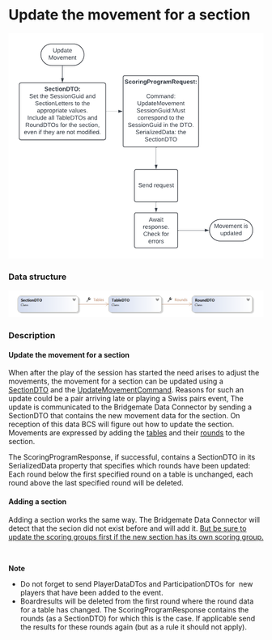 # Update the movement for a section

![Image](<lib/UpdateMovement.png>)

### Data structure

![Image](<lib/MovementUpdateDTOClosed.png>)

### Description

#### Update the movement for a section

When after the play of the session has started the need arises to adjust the movements, the movement for a section can be updated using a [SectionDTO](<SectionDTO.md>) and the [UpdateMovementCommand](<Overviewofcommunication.md#OverviewOfCommands>). Reasons for such an update could be a pair arriving late or playing a Swiss pairs event, The update is communicated to the Bridgemate Data Connector by sending a SectionDTO that contains the new movement data for the section. On reception of this data BCS will figure out how to update the section. Movements are expressed by adding the [tables](<TableDTO.md>) and their [rounds](<RoundDTO.md>) to the section.

The ScoringProgramResponse, if successful, contains a SectionDTO in its SerializedData property that specifies which rounds have been updated: Each round below the first specified round on a table is unchanged, each round above the last specified round will be deleted.

#### Adding a section

Adding a section works the same way. The Bridgemate Data Connector will detect that the secion did not exist before and will add it. [But be sure to update the scoring groups first if the new section has its own scoring group.](<Updatescoringgroups.md>)

&nbsp;

**Note**

* Do not forget to send PlayerDataDTos and ParticipationDTOs for&nbsp; new players that have been added to the event.
* Boardresults will be deleted from the first round where the round data for a table has changed. The ScoringProgramResponse contains the rounds (as a SectionDTO) for which this is the case. If applicable send the results for these rounds again (but as a rule it should not apply).

